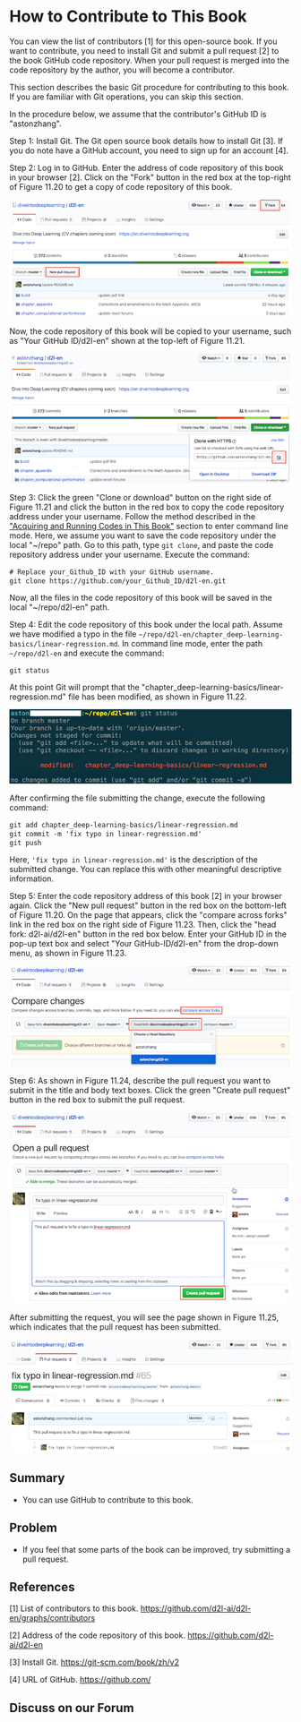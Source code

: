 # How to Contribute to This Book

You can view the list of contributors [1] for this open-source book. If you want to contribute, you need to install Git and submit a pull request [2] to the book GitHub code repository. When your pull request is merged into the code repository by the author, you will become a contributor.

This section describes the basic Git procedure for contributing to this book. If you are familiar with Git operations, you can skip this section.

In the procedure below, we assume that the contributor's GitHub ID is "astonzhang".

Step 1: Install Git. The Git open source book details how to install Git [3]. If you do note have a GitHub account, you need to sign up for an account [4].

Step 2: Log in to GitHub. Enter the address of code repository of this book in your browser [2]. Click on the "Fork" button in the red box at the top-right of Figure 11.20 to get a copy of code repository of this book.

![The code repository page.](../img/contrib01.png)


Now, the code repository of this book will be copied to your username, such as "Your GitHub ID/d2l-en" shown at the top-left of Figure 11.21.

![Copy the code repository.](../img/contrib02.png)


Step 3: Click the green "Clone or download" button on the right side of Figure 11.21 and click the button in the red box to copy the code repository address under your username. Follow the method described in the ["Acquiring and Running Codes in This Book"](../chapter_prerequisite/install.md) section to enter command line mode. Here, we assume you want to save the code repository under the local "~/repo" path. Go to this path, type `git clone`, and paste the code repository address under your username. Execute the command:

```
# Replace your_Github_ID with your GitHub username.
git clone https://github.com/your_Github_ID/d2l-en.git
```

Now, all the files in the code repository of this book will be saved in the local "~/repo/d2l-en" path.


Step 4: Edit the code repository of this book under the local path. Assume we have modified a typo in the file `~/repo/d2l-en/chapter_deep-learning-basics/linear-regression.md`. In command line mode, enter the path `~/repo/d2l-en` and execute the command:

```
git status
```

At this point Git will prompt that the "chapter_deep-learning-basics/linear-regression.md" file has been modified, as shown in Figure 11.22.

![Git prompts that the chapter_deep-learning-basics/linear-regression.md file has been modified.](../img/contrib03.png)

After confirming the file submitting the change, execute the following command:

```
git add chapter_deep-learning-basics/linear-regression.md
git commit -m 'fix typo in linear-regression.md'
git push
```

Here, `'fix typo in linear-regression.md'` is the description of the submitted change. You can replace this with other meaningful descriptive information.

Step 5: Enter the code repository address of this book [2] in your browser again. Click the "New pull request" button in the red box on the bottom-left of Figure 11.20. On the page that appears, click the "compare across forks" link in the red box on the right side of Figure 11.23. Then, click the "head fork: d2l-ai/d2l-en" button in the red box below. Enter your GitHub ID in the pop-up text box and select "Your GitHub-ID/d2l-en" from the drop-down menu, as shown in Figure 11.23.

![Select the code repository where the source of the change is located.](../img/contrib04.png)


Step 6: As shown in Figure 11.24, describe the pull request you want to submit in the title and body text boxes. Click the green "Create pull request" button in the red box to submit the pull request.

![Describe and submit a pull request.](../img/contrib05.png)


After submitting the request, you will see the page shown in Figure 11.25, which indicates that the pull request has been submitted.

![The pull request has been submitted.](../img/contrib06.png)


## Summary

* You can use GitHub to contribute to this book.


## Problem

* If you feel that some parts of the book can be improved, try submitting a pull request.


## References

[1] List of contributors to this book. https://github.com/d2l-ai/d2l-en/graphs/contributors

[2] Address of the code repository of this book. https://github.com/d2l-ai/d2l-en

[3] Install Git. https://git-scm.com/book/zh/v2

[4] URL of GitHub. https://github.com/

## Discuss on our Forum

<div id="discuss" topic_id="2401"></div>
